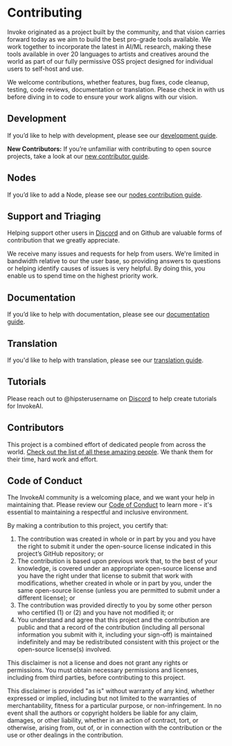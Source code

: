 # Contributing

Invoke originated as a project built by the community, and that vision carries forward today as we aim to build the best pro-grade tools available. We work together to incorporate the latest in AI/ML research, making these tools available in over 20 languages to artists and creatives around the world as part of our fully permissive OSS project designed for individual users to self-host and use.

We welcome contributions, whether features, bug fixes, code cleanup, testing, code reviews, documentation or translation. Please check in with us before diving in to code to ensure your work aligns with our vision.

## Development

If you’d like to help with development, please see our [development guide](contribution_guides/development.md).

**New Contributors:** If you’re unfamiliar with contributing to open source projects, take a look at our [new contributor guide](contribution_guides/newContributorChecklist.md).

## Nodes

If you’d like to add a Node, please see our [nodes contribution guide](../nodes/contributingNodes.md).

## Support and Triaging

Helping support other users in [Discord](https://discord.gg/ZmtBAhwWhy) and on Github are valuable forms of contribution that we greatly appreciate.

We receive many issues and requests for help from users. We're limited in bandwidth relative to our the user base, so providing answers to questions or helping identify causes of issues is very helpful. By doing this, you enable us to spend time on the highest priority work.

## Documentation

If you’d like to help with documentation, please see our [documentation guide](contribution_guides/documentation.md).

## Translation

If you'd like to help with translation, please see our [translation guide](contribution_guides/translation.md).

## Tutorials

Please reach out to @hipsterusername on [Discord](https://discord.gg/ZmtBAhwWhy) to help create tutorials for InvokeAI.

## Contributors

This project is a combined effort of dedicated people from across the world. [Check out the list of all these amazing people](contributors.md). We thank them for their time, hard work and effort.

## Code of Conduct

The InvokeAI community is a welcoming place, and we want your help in maintaining that. Please review our [Code of Conduct](../CODE_OF_CONDUCT.md) to learn more - it's essential to maintaining a respectful and inclusive environment.

By making a contribution to this project, you certify that:

1. The contribution was created in whole or in part by you and you have the right to submit it under the open-source license indicated in this project’s GitHub repository; or
2. The contribution is based upon previous work that, to the best of your knowledge, is covered under an appropriate open-source license and you have the right under that license to submit that work with modifications, whether created in whole or in part by you, under the same open-source license (unless you are permitted to submit under a different license); or
3. The contribution was provided directly to you by some other person who certified (1) or (2) and you have not modified it; or
4. You understand and agree that this project and the contribution are public and that a record of the contribution (including all personal information you submit with it, including your sign-off) is maintained indefinitely and may be redistributed consistent with this project or the open-source license(s) involved.

This disclaimer is not a license and does not grant any rights or permissions. You must obtain necessary permissions and licenses, including from third parties, before contributing to this project.

This disclaimer is provided "as is" without warranty of any kind, whether expressed or implied, including but not limited to the warranties of merchantability, fitness for a particular purpose, or non-infringement. In no event shall the authors or copyright holders be liable for any claim, damages, or other liability, whether in an action of contract, tort, or otherwise, arising from, out of, or in connection with the contribution or the use or other dealings in the contribution.
